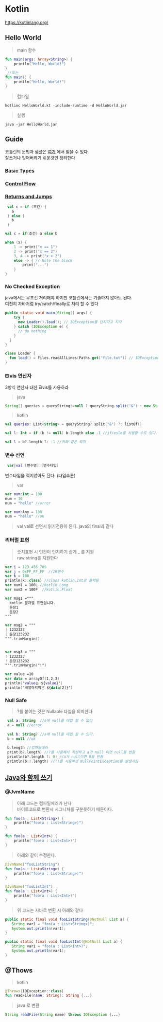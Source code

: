 # Kotlin
 
  https://kotlinlang.org/
 
## Hello World

> main 함수
```kt
fun main(args: Array<String>) { 
    println("Hello, World!") 
}
 //또는
fun main() { 
    println("Hello, World!") 
}
```

> 컴파일

```
kotlinc HelloWorld.kt -include-runtime -d HelloWorld.jar
```

> 실행
```
java -jar HelloWorld.jar
```

## Guide

코틀린의 문법과 샘플은 [여기](https://kotlinlang.org/docs/reference/interfaces.html) 에서 얻을 수 있다.  
잘쓰거나 잊어버리기 쉬운것만 정리한다   

### [Basic Types](https://kotlinlang.org/docs/reference/basic-types.html)  
### [Control Flow](https://kotlinlang.org/docs/reference/control-flow.html)
### [Returns and Jumps](https://kotlinlang.org/docs/reference/returns.html)  


```kt
 val c = if (조건) {
   a
 } else {
   b
 }
```
```kt
val c = if(조건) a else b
```
```kt
when (x) {
    1 -> print("x == 1")
    2 -> print("x == 2")
    3, 4 -> print("x > 2")
    else -> { // Note the block
        print("...")
    }
}
```


### No Checked Exception

java에서는 무조건 처리해야 하지만 코틀린에서는 기술하지 않아도 된다.  
여전히 자바처럼 try/catch/finally로 처리 할 수 있다

```java
public static void main(String[] args) {
    try {
      new Loader().load(); // IOException를 던지다고 치자
    } catch (IOException e) {
      // do nothing
    }
  }
}
```

```kt
class Loader {
  fun load() = Files.readAllLines(Paths.get("file.txt")) // IOException를 던짐
}
```

### Elvis 연산자

3항식 연산자 대신 Elvis를 사용하라

> java
```java
String[] queries = queryString!=null ? queryString.split("&") : new String[0];
```

> kotlin

```kt
val queries: List<String> = queryString?.split("&") ?: listOf()
```

```kt
val l: Int = if (b != null) b.length else -1 //if/esle를 사용할 수도 있다. 아래처럼 엘비스를 사용하면

val l = b?.length ?: -1 //위와 같은 의미
```

### 변수 선언

```kt
 var|val [변수명]:[변수타입]
```
변수타입을 적지않아도  된다. (타입추론)


> var
```kt
var num:Int = 100
num = 10
num = "hello" //error

var num:Any = 100
num = "hello" //ok
```

> val
val로 선언시 읽기전용이 된다.  java의 final과 같다


### 리터럴 표현

> 숫치표현 시 인간이 인지하기 쉽게 _ 를 지원  
raw string를 지원한다  

```kt
var i = 123_456_789
var j = 0xFF_FF_FF  //16진수
var k = 100
println(k::class) //class kotlin.Int로 출력됨 
var num1 = 100L //kotlin.Long
var num2 = 100F  //kotlin.Float

var msg1 ="""
  kotlin 문자열 표현입니다.
  문장1
  문장2
"""

var msg2 = """
| 1232323
| 문장123232
""".trimMargin()


var msg3 = """
! 1232323
! 문장123232
""".trimMargin("!")

var value =10
var data = arrayOf(1,2,3)
println("value는 ${value}")
println("배열마지막은 ${data[2]}")
```

### Null Safe

> ?를 붙이는 것은 Nullable 타입을 의미한다  


```kt
 val a: String  //a에 null를 대입 할 수 없다
 a = null //error
 
 val b: String? //a에 null를 대입 할 수 있다.
 b = null //ok
 
 b.length //컴파일에러
 print(b?.length) //?를 사용해서 작성하고 a가 null 이면 null을 반환  
 println(b?.length ?: 0) //a가 null이면 0을 반환
 println(b!!.length) //!!를 사용하면 NullPointException를 발생시킴
```




## [Java와 함께 쓰기](https://kotlinlang.org/docs/reference/java-to-kotlin-interop.html)

### @JvmName

> 아래 코드는 컴파일에러가 난다  
바이트코드로 변환시 시그니처를 구분못하기 때문이다.  

```kotlin
fun foo(a : List<String>) {
    println("foo(a : List<String>)")
}

fun foo(a : List<Int>) {
    println("foo(a : List<Int>)")
}
```

> 아래와 같이 수정한다.

```kotlin
@JvmName("fooListString")
fun foo(a : List<String>) {
    println("foo(a : List<String>)")
}

@JvmName("fooListInt")
fun foo(a : List<Int>) {
    println("foo(a : List<Int>)")
}
```
> 위 코드는 자바로 변환 시 아래와 같다 
```java
public static final void fooListString(@NotNull List a) {
   String var1 = "foo(a : List<String>)";
   System.out.println(var1);
}

public static final void fooListInt(@NotNull List a) {
   String var1 = "foo(a : List<Int>)";
   System.out.println(var1);
}
```
## @Thows

> kotlin
```kt
@Throws(IOException::class)
fun readFile(name: String): String {...}
```
> java 로 변환
```java
String readFile(String name) throws IOException {...}
```
